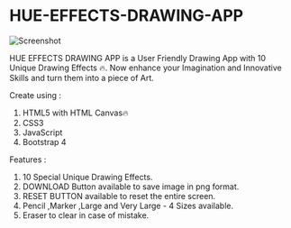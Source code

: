# HUE-EFFECTS-DRAWING-APP

![Screenshot](../master/ss/my-file-name1.png)

HUE EFFECTS DRAWING APP is a User Friendly Drawing App with 10 Unique Drawing Effects 🔥. Now enhance your Imagination and Innovative Skills and turn them into a piece of Art.

Create using :
1. HTML5 with HTML Canvas🔥
2. CSS3
3. JavaScript
4. Bootstrap 4

Features :
1. 10 Special Unique Drawing Effects.
2. DOWNLOAD Button available to save image in png format.
3. RESET BUTTON available to reset the entire screen.
4. Pencil ,Marker ,Large and Very Large - 4 Sizes available.
5. Eraser to clear in case of mistake.

